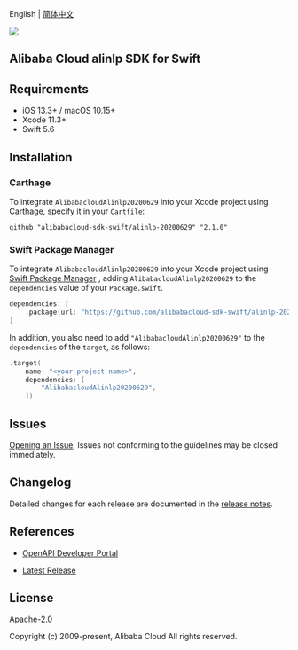 English | [简体中文](README-CN.md)

![](https://aliyunsdk-pages.alicdn.com/icons/AlibabaCloud.svg)

## Alibaba Cloud alinlp SDK for Swift

## Requirements

- iOS 13.3+ / macOS 10.15+
- Xcode 11.3+
- Swift 5.6

## Installation

### Carthage

To integrate `AlibabacloudAlinlp20200629` into your Xcode project using [Carthage](https://github.com/Carthage/Carthage), specify it in your `Cartfile`:

```ogdl
github "alibabacloud-sdk-swift/alinlp-20200629" "2.1.0"
```

### Swift Package Manager

To integrate `AlibabacloudAlinlp20200629` into your Xcode project using [Swift Package Manager](https://swift.org/package-manager/) , adding `AlibabacloudAlinlp20200629` to the `dependencies` value of your `Package.swift`.

```swift
dependencies: [
    .package(url: "https://github.com/alibabacloud-sdk-swift/alinlp-20200629.git", from: "2.1.0")
]
```

In addition, you also need to add `"AlibabacloudAlinlp20200629"` to the `dependencies` of the `target`, as follows:

```swift
.target(
    name: "<your-project-name>",
    dependencies: [
        "AlibabacloudAlinlp20200629",
    ])
```

## Issues

[Opening an Issue](https://github.com/alibabacloud-sdk-swift/alinlp-20200629/issues/new), Issues not conforming to the guidelines may be closed immediately.

## Changelog

Detailed changes for each release are documented in the [release notes](./ChangeLog.txt).

## References

* [OpenAPI Developer Portal](https://next.api.alibabacloud.com/home)
- [Latest Release](https://github.com/alibabacloud-sdk-swift/alinlp-20200629)

## License

[Apache-2.0](http://www.apache.org/licenses/LICENSE-2.0)

Copyright (c) 2009-present, Alibaba Cloud All rights reserved.
